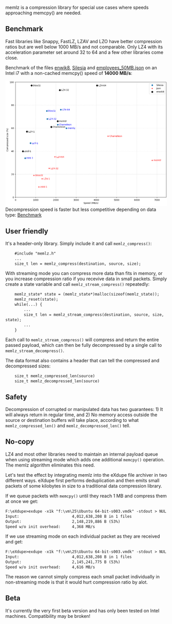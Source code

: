 memlz is a compression library for special use cases where speeds approaching memcpy() are needed.

## Benchmark
Fast libraries like Snappy, FastLZ, LZAV and LZO have better compression ratios but are well below 1000 MB/s and not comparable. Only LZ4 with its acceleration parameter set around 32 to 64 and a few other libraries come close.

Benchmark of the files [enwik8](https://mattmahoney.net/dc/textdata.html), [Silesia](https://mattmahoney.net/dc/silesia.html) and [employees_50MB.json](https://sample.json-format.com/) on an Intel i7 with a non-cached memcpy() speed of **14000 MB/s**:

![Benchmark](https://github.com/rrrlasse/memlz/blob/res/Figure_1.png)
<br>Decompression speed is faster but less competitive depending on data type: [Benchmark](https://raw.githubusercontent.com/rrrlasse/memlz/refs/heads/res/Figure_2.png)

## User friendly
It's a header-only library. Simply include it and call `memlz_compress()`:
```
    #include "memlz.h"
    ...
    size_t len = memlz_compress(destination, source, size);
```
With streaming mode you can compress more data than fits in memory, or you increase compression ratio if you recevive data in small packets. Simply create a state variable and call `memlz_stream_compress()` repeatedly:
```
    memlz_state* state = (memlz_state*)malloc(sizeof(memlz_state));
    memlz_reset(state);
    while(...) {
        ...
        size_t len = memlz_stream_compress(destination, source, size, state);
        ...
    }
```
Each call to `memlz_stream_compress()` will compress and return the entire passed payload, which can then be fully decompressed by a single call to `memlz_stream_decompress()`.

The data format also contains a header that can tell the compressed and decompressed sizes:
```
    size_t memlz_compressed_len(source)
    size_t memlz_decompressed_len(source)
```
## Safety
Decompression of corrupted or manipulated data has two guarantees: 1) It will always return in regular time, and 2) No memory access outside the source or destination buffers will take place, according to what `memlz_compressed_len()` and `memlz_decompressed_len()` tell.
## No-copy
LZ4 and most other libraries need to maintain an internal payload queue when using streaming mode which adds one additional `memcpy()` operation. The memlz algorithm eliminates this need.

Let's test the effect by integrating memlz into the eXdupe file archiver in two different ways. eXdupe first performs deduplication and then emits small packets of some kilobytes in size to a traditional data compression library.

If we queue packets with `memcpy()` until they reach 1 MB and compress them at once we get:
```
F:\eXdupe>exdupe -x1k "f:\vm\25\Ubuntu 64-bit-s003.vmdk" -stdout > NUL
Input:                       4,012,638,208 B in 1 files
Output:                      2,148,219,886 B (53%)
Speed w/o init overhead:     4,368 MB/s
```
If we use streaming mode on each individual packet as they are received and get:
```
F:\eXdupe>exdupe -x1k "f:\vm\25\Ubuntu 64-bit-s003.vmdk" -stdout > NUL
Input:                       4,012,638,208 B in 1 files
Output:                      2,145,241,775 B (53%)
Speed w/o init overhead:     4,616 MB/s
```
The reason we cannot simply compress each small packet individually in non-streaming mode is that it would hurt compression ratio by alot.
## Beta
It's currently the very first beta version and has only been tested on Intel machines. Compatibility may be broken!
